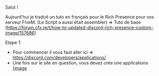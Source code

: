 Salut ! 

Aujourd'hui je traduit un tuto en français pour le Rich Presence pour vos serveur FiveM. (Le Script a aussi était assembler)
=> Tuto de base (https://forum.cfx.re/t/how-to-updated-discord-rich-presence-custom-image/157686)

Etape 1:

- Pour commencer il vous faut aller ici => https://discord.com/developers/applications/
- Une fois sur le site en question, vous devez crée une applications
[[image](https://user-images.githubusercontent.com/85886066/168369151-8be3a80a-f72a-465e-9c73-e3959ac6409a.png)
